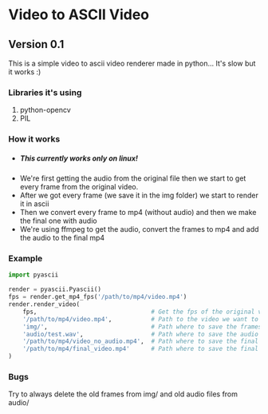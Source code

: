 # Video to ASCII Video
## Version 0.1
This is a simple video to ascii video renderer made in python... It's slow but it works :)
### Libraries it's using
1. python-opencv
2. PIL
### How it works
* ##### This currently works only on linux!
* We're first getting the audio from the original file then we start to get every frame from the original video.
* After we got every frame (we save it in the img folder) we start to render it in ascii
* Then we convert every frame to mp4 (without audio) and then we make the final one with audio
* We're using ffmpeg to get the audio, convert the frames to mp4 and add the audio to the final mp4
### Example
```python
import pyascii

render = pyascii.Pyascii()
fps = render.get_mp4_fps('/path/to/mp4/video.mp4')
render.render_video(
    fps,                                # Get the fps of the original video
    '/path/to/mp4/video.mp4',           # Path to the video we want to render
    'img/',                             # Path where to save the frames
    'audio/test.wav',                   # Path where to save the audio wav
    '/path/to/mp4/video_no_audio.mp4',  # Path where to save the final video without audio
    '/path/to/mp4/final_video.mp4'      # Path where to save the final video with audio
)
```
### Bugs
Try to always delete the old frames from img/ and old audio files from audio/
